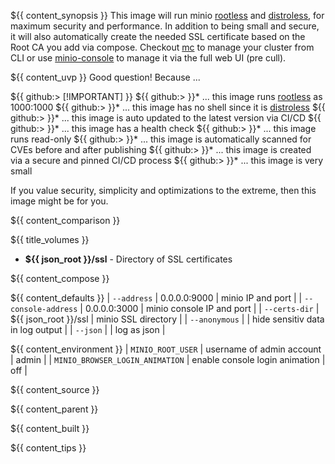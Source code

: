 ${{ content_synopsis }} This image will run minio [rootless](https://github.com/11notes/RTFM/blob/main/linux/container/image/rootless.md) and [distroless](https://github.com/11notes/RTFM/blob/main/linux/container/image/distroless.md), for maximum security and performance. In addition to being small and secure, it will also automatically create the needed SSL certificate based on the Root CA you add via compose. Checkout [mc](https://github.com/11notes/docker-mc) to manage your cluster from CLI or use [minio-console](https://github.com/11notes/docker-minio-console) to manage it via the full web UI (pre cull).

${{ content_uvp }} Good question! Because ...

${{ github:> [!IMPORTANT] }}
${{ github:> }}* ... this image runs [rootless](https://github.com/11notes/RTFM/blob/main/linux/container/image/rootless.md) as 1000:1000
${{ github:> }}* ... this image has no shell since it is [distroless](https://github.com/11notes/RTFM/blob/main/linux/container/image/distroless.md)
${{ github:> }}* ... this image is auto updated to the latest version via CI/CD
${{ github:> }}* ... this image has a health check
${{ github:> }}* ... this image runs read-only
${{ github:> }}* ... this image is automatically scanned for CVEs before and after publishing
${{ github:> }}* ... this image is created via a secure and pinned CI/CD process
${{ github:> }}* ... this image is very small

If you value security, simplicity and optimizations to the extreme, then this image might be for you.

${{ content_comparison }}

${{ title_volumes }}
* **${{ json_root }}/ssl** - Directory of SSL certificates

${{ content_compose }}

${{ content_defaults }}
| `--address` | 0.0.0.0:9000 | minio IP and port |
| `--console-address` | 0.0.0.0:3000 | minio console IP and port |
| `--certs-dir` | ${{ json_root }}/ssl | minio SSL directory |
| `--anonymous` |  | hide sensitiv data in log output |
| `--json` |  | log as json |

${{ content_environment }}
| `MINIO_ROOT_USER` | username of admin account | admin |
| `MINIO_BROWSER_LOGIN_ANIMATION` | enable console login animation | off |

${{ content_source }}

${{ content_parent }}

${{ content_built }}

${{ content_tips }}